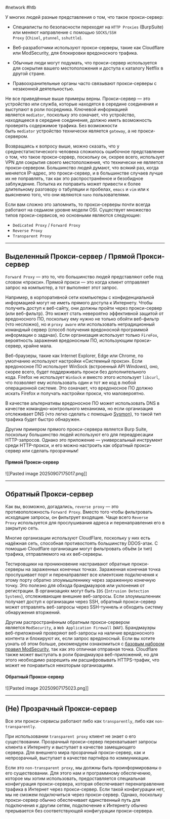 #network #htb 

У многих людей разные представления о том, что такое прокси-сервер:

- Специалисты по безопасности переходят на `HTTP Proxies` (BurpSuite) или меняют направление с помощью `SOCKS/SSH Proxy` (`Chisel`, `ptunnel`, `sshuttle`).
    
- Веб-разработчики используют прокси-серверы, такие как Cloudflare или ModSecurity, для блокировки вредоносного трафика.
    
- Обычные люди могут подумать, что прокси-сервер используется для сокрытия вашего местоположения и доступа к каталогу Netflix в другой стране.
    
- Правоохранительные органы часто связывают прокси-серверы с незаконной деятельностью.
    

Не все приведённые выше примеры верны. Прокси-сервер — это устройство или служба, которые находятся в середине соединения и выступают в роли посредника. Ключевой информацией является `mediator`, поскольку это означает, что устройство, находящееся в середине соединения, должно иметь возможность проверять содержимое трафика. Без возможности быть `mediator` устройство технически является `gateway`, а не прокси-сервером.

Возвращаясь к вопросу выше, можно сказать, что у среднестатистического человека сложилось ошибочное представление о том, что такое прокси-сервер, поскольку он, скорее всего, использует VPN для сокрытия своего местоположения, что технически не является прокси-сервером. Большинство людей думают, что всякий раз, когда меняется IP-адрес, это прокси-сервер, и в большинстве случаев лучше их не поправлять, так как это распространённое и безобидное заблуждение. Попытка их поправить может привести к более длительному разговору о табуляции и пробелах, `emacs` и `vim` или к выяснению того, что они являются `nano` пользователями.

Если вам сложно это запомнить, то прокси-серверы почти всегда работают на седьмом уровне модели OSI. Существует множество типов прокси-сервисов, но основными являются следующие:

- `Dedicated Proxy` / `Forward Proxy`
- `Reverse Proxy`
- `Transparent Proxy`

---

## Выделенный Прокси-сервер / Прямой Прокси-сервер

`Forward Proxy` — это то, что большинство людей представляют себе под словом «прокси». Прямой прокси — это когда клиент отправляет запрос на компьютер, а тот выполняет этот запрос.

Например, в корпоративной сети компьютеры с конфиденциальной информацией могут не иметь прямого доступа к Интернету. Чтобы получить доступ к веб-сайту, они должны пройти через прокси-сервер (или веб-фильтр). Это может стать невероятно эффективной защитой от вредоносного ПО, поскольку ему нужно не только обойти веб-фильтр (что несложно), но и `proxy aware` или использовать нетрадиционный командный сервер (способ получения вредоносной программой информации о задачах). Если организация использует только `FireFox`, вероятность заражения вредоносным ПО, использующим прокси-сервер, крайне мала.

Веб-браузеры, такие как Internet Explorer, Edge или Chrome, по умолчанию используют настройки «Системный прокси». Если вредоносное ПО использует WinSock (встроенный API Windows), оно, скорее всего, будет поддерживать прокси без дополнительного кода. Firefox не использует `WinSock` и вместо этого использует `libcurl`, что позволяет ему использовать один и тот же код в любой операционной системе. Это означает, что вредоносное ПО должно искать Firefox и получать настройки прокси, что маловероятно.

В качестве альтернативы вредоносное ПО может использовать DNS в качестве командно-контрольного механизма, но если организация отслеживает DNS (что легко сделать с помощью [Sysmon](https://medium.com/falconforce/sysmon-11-dns-improvements-and-filedelete-events-7a74f17ca842)), то такой тип трафика будет быстро обнаружен.

Другим примером прямого прокси-сервера является Burp Suite, поскольку большинство людей используют его для переадресации HTTP-запросов. Однако это приложение — универсальный инструмент среди HTTP-прокси, и его можно настроить как обратный прокси-сервер или сделать прозрачным!

#### Прямой Прокси-сервер

![[Pasted image 20250907175017.png]]

---

## Обратный Прокси-сервер

Как вы, возможно, догадались, `reverse proxy` — это противоположность `Forward Proxy`. Вместо того чтобы фильтровать исходящие запросы, он фильтрует входящие. Чаще всего `Reverse Proxy` используется для прослушивания адреса и перенаправления его в закрытую сеть.

Многие организации используют CloudFlare, поскольку у них есть надёжная сеть, способная противостоять большинству DDOS-атак. С помощью Cloudflare организации могут фильтровать объём (и тип) трафика, отправляемого на их веб-серверы.

Тестировщики на проникновение настраивают обратные прокси-серверы на зараженных конечных точках. Зараженная конечная точка прослушивает порт и перенаправляет все клиентские подключения к этому порту обратно злоумышленнику через зараженную конечную точку. Это полезно для обхода брандмауэров или уклонения от регистрации. В организациях могут быть `IDS` (`Intrusion Detection Systems`), отслеживающие внешние веб-запросы. Если злоумышленник получает доступ к организации через SSH, обратный прокси-сервер может отправлять веб-запросы через SSH-туннель и обходить систему обнаружения вторжений.

Другим распространённым обратным прокси-сервером является `ModSecurity`, а `Web Application Firewall` (`WAF`). Брандмауэры веб-приложений проверяют веб-запросы на наличие вредоносного контента и блокируют их, если запрос вредоносный. Если вы хотите узнать об этом больше, рекомендуем ознакомиться с [базовым набором правил ModSecurity](https://owasp.org/www-project-modsecurity-core-rule-set/), так как это отличная отправная точка. Cloudflare также может выступать в роли брандмауэра веб-приложений, но для этого необходимо разрешить им расшифровывать HTTPS-трафик, что может не понравиться некоторым организациям.

#### Обратный Прокси-сервер

![[Pasted image 20250907175023.png]]

---

## (Не) Прозрачный Прокси-сервер

Все эти прокси-сервисы работают либо как `transparently`, либо как `non-transparently`.

При использовании `transparent proxy` клиент не знает о его существовании. Прозрачный прокси-сервер перехватывает запросы клиента к Интернету и выступает в качестве замещающего сервера. Для внешнего мира прозрачный прокси-сервер, как и непрозрачный, выступает в качестве партнёра по коммуникации.

Если это `non-transparent proxy`, мы должны быть проинформированы о его существовании. Для этого нам и программному обеспечению, которое мы хотим использовать, предоставляется специальная конфигурация прокси-сервера, которая обеспечивает перенаправление трафика в Интернет через прокси-сервер. Если такой конфигурации нет, мы не сможем подключиться через прокси-сервер. Однако, поскольку прокси-сервер обычно обеспечивает единственный путь для подключения к другим сетям, подключение к Интернету обычно прерывается без соответствующей конфигурации прокси-сервера.